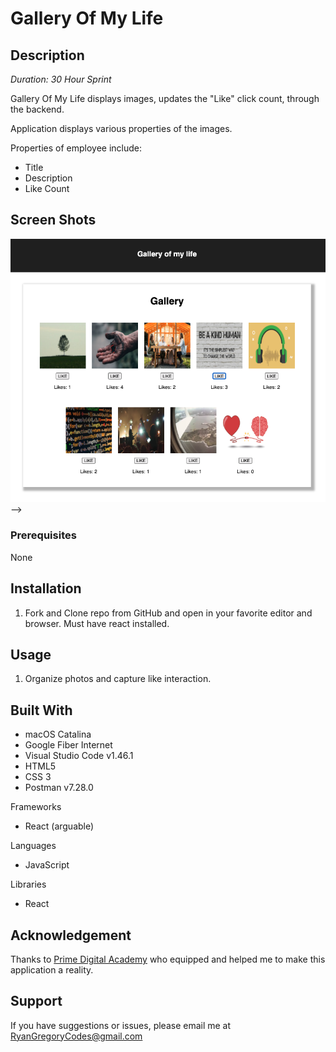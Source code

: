 # Gallery Of My Life

## Description

_Duration: 30 Hour Sprint_

Gallery Of My Life displays images, updates the "Like" click count, through the backend.

Application displays various properties of the images.

Properties of employee include:

- Title
- Description
- Like Count

<!-- The application stores the data and is displayed on the DOM. User is able to
delete each record indivigalley_ssdually by clicking a button.

If the total monthly costs of all employees is greater than \$20,000 the total is highlighted in red. -->

## Screen Shots

<img src="./public/images/gallery_ss_1.png" alt="screenShotOfApp1">
<!-- <img src="../images/sal_app_sS_2.png" alt="screenShotOfApp2"> --> -->

### Prerequisites

None

## Installation

1. Fork and Clone repo from GitHub and open in your favorite editor and browser. Must have react installed.

## Usage

1. Organize photos and capture like interaction.

## Built With

- macOS Catalina
- Google Fiber Internet
- Visual Studio Code v1.46.1
- HTML5
- CSS 3
- Postman v7.28.0

Frameworks

- React (arguable)

Languages

- JavaScript

Libraries

- React

## Acknowledgement

Thanks to [Prime Digital Academy](www.primeacademy.io) who equipped and helped me to make this application a reality.

## Support

If you have suggestions or issues, please email me at [RyanGregoryCodes@gmail.com](www.google.com)
